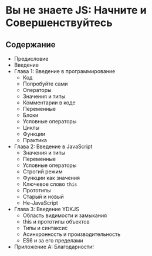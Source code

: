 # Вы не знаете JS: Начните и Совершенствуйтесь

## Содержание

* Предисловие
* Введение
* Глава 1: Введение в программирование
	* Код
	* Попробуйте сами
	* Операторы
	* Значения и типы
	* Комментарии в коде
	* Переменные
	* Блоки
	* Условные операторы
	* Циклы
	* Функции
	* Практика
* Глава 2: Введение в JavaScript
	* Значения и типы
	* Переменные
	* Условные операторы
	* Строгий режим
	* Функции как значения
	* Ключевое слово `this`
	* Прототипы
	* Старый и новый
	* Не-JavaScript
* Глава 3: Введение YDKJS
	* Область видимости и замыкания
	* this и прототипы объектов
	* Типы и синтаксис
	* Асинхронность и производительность
	* ES6 и за его пределами
* Приложение А: Благодарности!
